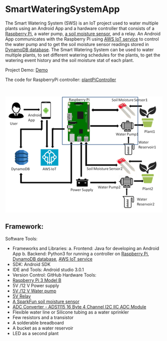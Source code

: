 # SmartWateringSystemApp

The Smart Watering System (SWS) is an IoT project used to water multiple plants using an Android App and a hardware controller that consists of a [Raspberry Pi](https://en.wikipedia.org/wiki/Raspberry_Pi), a water pump, [a soil moisture sensor](https://www.sparkfun.com/products/13322), and a relay. An Android App communicates with the Raspberry Pi using [AWS IoT service](https://aws.amazon.com/iot-core/) to control the water pump and to get the soil moisture sensor readings stored in [DynamoDB database](https://aws.amazon.com/dynamodb/). The Smart Watering System can be used to water multiple plants, to set different watering schedules for the plants, to get the watering event history and the soil moisture stat of each plant.

Project Demo: [Demo](https://youtu.be/lDwCmjK6jXQ)

The code for RaspberryPi controller: [plantPiController](https://github.com/richamirashi/plantpicontroller)

&nbsp;

![Architecture](https://github.com/richamirashi/SmartWateringSystemApp/blob/master/SmartWateringSystemArchitecture.PNG)

## Framework:
Software Tools:
  * Frameworks and Libraries:
    a. Frontend: Java for developing an Android App
    b. Backend: Python3 for running a controller on [Raspberry Pi](https://en.wikipedia.org/wiki/Raspberry_Pi), [DynamoDB database](https://aws.amazon.com/dynamodb/), [AWS IoT service](https://aws.amazon.com/iot-core/)
  * SDK: Android SDK
  * IDE and Tools: Android studio 3.0.1
  * Version Control: GitHub
Hardware Tools:
  * [Raspberry Pi 3 Model B](https://www.amazon.com/CanaKit-Raspberry-Premium-Clear-Supply/dp/B07BC7BMHY)
  * 5V /12 V Power supply
  * [5V /12 V Water pump](https://www.amazon.com/gp/product/B07CZ7XFCF)
  * [5V Relay](https://www.amazon.com/gp/product/B00E0NTPP4)
  * [A SparkFun soil moisture sensor](https://www.sparkfun.com/products/13322)
  * [ADC Converter - ADS1115 16 Byte 4 Channel I2C IIC ADC Module](https://www.amazon.com/gp/product/B014KID8ZQ)
  * Flexible water line or Silicone tubing as a water sprinkler
  * Few resistors and a transistor
  * A solderable breadboard
  * A bucket as a water reservoir
  * LED as a second plant
